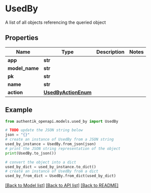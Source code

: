 # UsedBy

A list of all objects referencing the queried object

## Properties

Name | Type | Description | Notes
------------ | ------------- | ------------- | -------------
**app** | **str** |  | 
**model_name** | **str** |  | 
**pk** | **str** |  | 
**name** | **str** |  | 
**action** | [**UsedByActionEnum**](UsedByActionEnum.md) |  | 

## Example

```python
from authentik_openapi.models.used_by import UsedBy

# TODO update the JSON string below
json = "{}"
# create an instance of UsedBy from a JSON string
used_by_instance = UsedBy.from_json(json)
# print the JSON string representation of the object
print(UsedBy.to_json())

# convert the object into a dict
used_by_dict = used_by_instance.to_dict()
# create an instance of UsedBy from a dict
used_by_from_dict = UsedBy.from_dict(used_by_dict)
```
[[Back to Model list]](../README.md#documentation-for-models) [[Back to API list]](../README.md#documentation-for-api-endpoints) [[Back to README]](../README.md)


